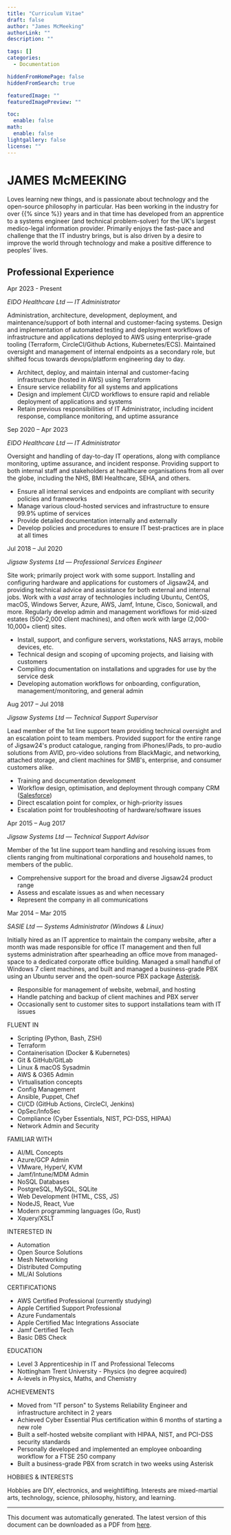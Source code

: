 ```yaml
---
title: "Curriculum Vitae"
draft: false
author: "James McMeeking"
authorLink: ""
description: ""

tags: []
categories:
  - Documentation

hiddenFromHomePage: false
hiddenFromSearch: true

featuredImage: ""
featuredImagePreview: ""

toc:
  enable: false
math:
  enable: false
lightgallery: false
license: ""
---
```


<style>
  header {
    display: none !important;
  }
  .search-dropdown {
    display: none !important;
  }
  .page {
    padding-top: 0px !important;
  }
  footer {
    display: none !important;
  }
  @page {
    size: A4;
    margin: 1.2cm 1cm 1.8cm 1cm;
  }
</style>

# <span class="cv-head">JAMES McMEEKING</span>

<div class="cv-contact-block">
<a href="https://github.com/mcmeeking" title="GitHub" target="_blank" rel="noopener noreffer me"><i class="fab fa-github fa-fw"></i></a><a href="https://linkedin.com/in/mcmeeking" title="LinkedIn" target="_blank" rel="noopener noreffer me"><i class="fab fa-linkedin fa-fw"></i></a><a href="https://stackoverflow.com/users/10272933" title="Stack Overflow" target="_blank" rel="noopener noreffer me"><i class="fab fa-stack-overflow fa-fw"></i></a><a href="mailto:james@mcmk.in" title="Email" rel=" me"><i class="far fa-envelope fa-fw"></i></a><a href="https://www.mcmk.in/vcard.vcf" title="Phone" target="_blank" rel="noopener noreffer me"><i class="fas fa-phone fa-fw"></i></a>
</div>
<div class="cv-abstract">
Loves learning new things, and is passionate about technology and the open-source philosophy in particular. Has been working in the industry for over {{% since %}} years and in that time has developed from an apprentice to a systems engineer (and technical problem-solver) for the UK's largest medico-legal information provider. Primarily enjoys the fast-pace and challenge that the IT industry brings, but is also driven by a desire to improve the world through technology and make a positive difference to peoples’ lives.
</div>

<div class="col-1">

## <span class="cv-sub">Professional Experience</span>

<div class="job">
<span class="cv-date">Apr 2023 - Present</span>

*EIDO Healthcare Ltd — IT Administrator*

Administration, architecture, development, deployment, and maintenance/support of both internal and customer-facing systems. Design and implementation of automated testing and deployment workflows of infrastructure and applications deployed to AWS using enterprise-grade tooling (Terraform, CircleCI/Github Actions, Kubernetes/ECS). Maintained oversight and management of internal endpoints as a secondary role, but shifted focus towards devops/platform engineering day to day.

- Architect, deploy, and maintain internal and customer-facing infrastructure (hosted in AWS) using Terraform
- Ensure service reliability for all systems and applications
- Design and implement CI/CD workflows to ensure rapid and reliable deployment of applications and systems
- Retain previous responsibilities of IT Administrator, including incident response, compliance monitoring, and uptime assurance

</div>
<div class="job">
<span class="cv-date">Sep 2020 – Apr 2023</span>

*EIDO Healthcare Ltd — IT Administrator*

Oversight and handling of day-to-day IT operations, along with compliance monitoring, uptime assurance, and incident response. Providing support to both internal staff and stakeholders at healthcare organisations from all over the globe, including the NHS, BMI Healthcare, SEHA, and others.

- Ensure all internal services and endpoints are compliant with security policies and frameworks
- Manage various cloud-hosted services and infrastructure to ensure 99.9% uptime of services
- Provide detailed documentation internally and externally
- Develop policies and procedures to ensure IT best-practices are in place at all times

</div>
<div class="job">
<span class="cv-date">Jul 2018 – Jul 2020</span>

*Jigsaw Systems Ltd — Professional Services Engineer*

Site work; primarily project work with some support. Installing and configuring hardware and applications for customers of Jigsaw24, and providing technical advice and assistance for both external and internal jobs. Work with a *vast* array of technologies including Ubuntu, CentOS, macOS, Windows Server, Azure, AWS, Jamf, Intune, Cisco, Sonicwall, and more. Regularly develop admin and management workflows for mid-sized estates (500-2,000 client machines), and often work with large (2,000-10,000+ client) sites.

- Install, support, and configure servers, workstations, NAS arrays, mobile devices, etc.
- Technical design and scoping of upcoming projects, and liaising with customers
- Compiling documentation on installations and upgrades for use by the service desk
- Developing automation workflows for onboarding, configuration, management/monitoring, and general admin

</div>
<div class="job">
<span class="cv-date">Aug 2017 – Jul 2018</span>

*Jigsaw Systems Ltd — Technical Support Supervisor*

Lead member of the 1st line support team providing technical oversight and an escalation point to team members. Provided support for the entire range of Jigsaw24's product catalogue, ranging from iPhones/iPads, to pro-audio solutions from AVID, pro-video solutions from BlackMagic, and networking, attached storage, and client machines for SMB's, enterprise, and consumer customers alike.

- Training and documentation development
- Workflow design, optimisation, and deployment through company CRM ([Salesforce](http://www.salesforce.com/))
- Direct escalation point for complex, or high-priority issues
- Escalation point for troubleshooting of hardware/software issues

</div>
<div class="job">
<span class="cv-date">Apr 2015 – Aug 2017</span>

*Jigsaw Systems Ltd — Technical Support Advisor*

Member of the 1st line support team handling and resolving issues from clients ranging from multinational corporations and household names, to members of the public.

- Comprehensive support for the broad and diverse Jigsaw24 product range
- Assess and escalate issues as and when necessary
- Represent the company in all communications

</div>
<div class="job">
<span class="cv-date">Mar 2014 – Mar 2015</span>

*SASIE Ltd — Systems Administrator (Windows & Linux)*

Initially hired as an IT apprentice to maintain the company website, after a month was made responsible for office IT management and then full systems administration after spearheading an office move from managed-space to a dedicated corporate office building. Managed a small handful of Windows 7 client machines, and built and managed a business-grade PBX using an Ubuntu server and the open-source PBX package [Asterisk](https://www.asterisk.org/).

- Responsible for management of website, webmail, and hosting
- Handle patching and backup of client machines and PBX server
- Occasionally sent to customer sites to support installations team with IT issues

</div>
</div>
<div class="vl">
</div>
<div class="col-2">
<div class="col-2-block">
<span class="cv-sub">FLUENT IN</span>

- Scripting (Python, Bash, ZSH)
- Terraform
- Containerisation (Docker & Kubernetes)
- Git & GitHub/GitLab
- Linux & macOS Sysadmin
- AWS & O365 Admin
- Virtualisation concepts
- Config Management
- Ansible, Puppet, Chef
- CI/CD (GitHub Actions, CircleCI, Jenkins)
- OpSec/InfoSec
- Compliance (Cyber Essentials, NIST, PCI-DSS, HIPAA)
- Network Admin and Security

</div>
<div class="col-2-block">
<span class="cv-sub">FAMILIAR WITH</span>

- AI/ML Concepts
- Azure/GCP Admin
- VMware, HyperV, KVM
- Jamf/Intune/MDM Admin
- NoSQL Databases
- PostgreSQL, MySQL, SQLite
- Web Development (HTML, CSS, JS)
- NodeJS, React, Vue
- Modern programming languages (Go, Rust)
- Xquery/XSLT

</div>
<div class="col-2-block">
<span class="cv-sub">INTERESTED IN</span>

- Automation
- Open Source Solutions
- Mesh Networking
- Distributed Computing
- ML/AI Solutions

</div>
<div class="col-2-block">
<span class="cv-sub">CERTIFICATIONS</span>

- AWS Certified Professional (currently studying)
- Apple Certified Support Professional
- Azure Fundamentals
- Apple Certified Mac Integrations Associate
- Jamf Certified Tech
- Basic DBS Check

</div>
<div class="col-2-block">
<span class="cv-sub">EDUCATION</span>

- Level 3 Apprenticeship in IT and Professional Telecoms
- Nottingham Trent University - Physics (no degree acquired)
- A-levels in Physics, Maths, and Chemistry

</div>
<div class="col-2-block">
<span class="cv-sub">ACHIEVEMENTS</span>

- Moved from "IT person" to Systems Reliability Engineer and infrastructure architect in 2 years
- Achieved Cyber Essential Plus certification within 6 months of starting a new role
- Built a self-hosted website compliant with HIPAA, NIST, and PCI-DSS security standards
- Personally developed and implemented an employee onboarding workflow for a FTSE 250 company
- Built a business-grade PBX from scratch in two weeks using Asterisk

</div>
<div class="col-2-block">
<span class="cv-sub">HOBBIES & INTERESTS</span>

Hobbies are DIY, electronics, and weightlifting. Interests are mixed-martial arts, technology, science, philosophy, history, and learning.

</div>
</div>
<div class="cv-footer"><hr>This document was automatically generated. The latest version of this document can be downloaded as a PDF from <a href="https://www.mcmk.in/docs/cv/james.mcmeeking.pdf">here</a>.</div>